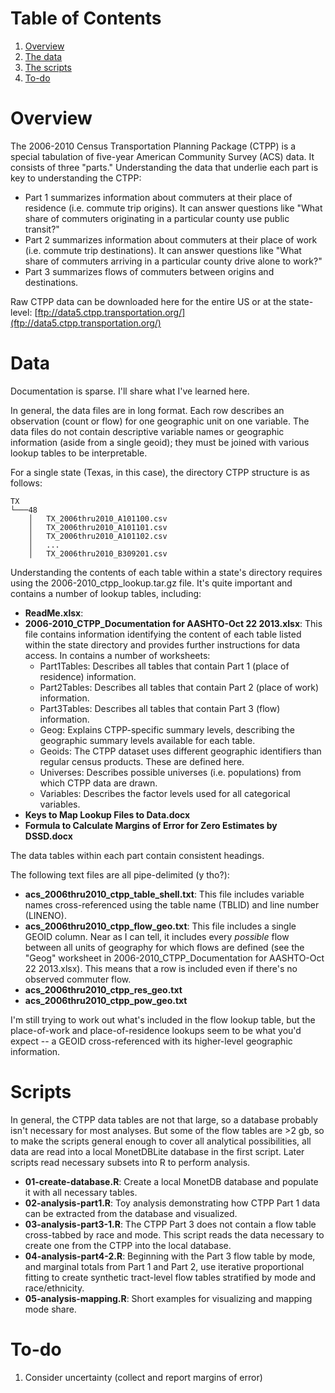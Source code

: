 # Table of Contents
1. [Overview](#Overview)
2. [The data](#The-data)
3. [The scripts](#The-scripts)
4. [To-do](#To-do)

# Overview

The 2006-2010 Census Transportation Planning Package (CTPP) is a special tabulation of five-year American Community Survey (ACS) data. It consists of three "parts." Understanding the data that underlie each part is key to understanding the CTPP: 
* Part 1 summarizes information about commuters at their place of residence (i.e. commute trip origins). It can answer questions like "What share of commuters originating in a particular county use public transit?"
* Part 2 summarizes information about commuters at their place of work (i.e. commute trip destinations). It can answer questions like "What share of commuters arriving in a particular county drive alone to work?"
* Part 3 summarizes flows of commuters between origins and destinations. 

Raw CTPP data can be downloaded here for the entire US or at the state-level: [ftp://data5.ctpp.transportation.org/](ftp://data5.ctpp.transportation.org/)

# Data

Documentation is sparse. I'll share what I've learned here. 

In general, the data files are in long format. Each row describes an observation (count or flow) for one geographic unit on one variable. The data files do not contain descriptive variable names or geographic information (aside from a single geoid); they must be joined with various lookup tables to be interpretable. 

For a single state (Texas, in this case), the directory CTPP structure is as follows:

```
TX
└───48
    │   TX_2006thru2010_A101100.csv
    │   TX_2006thru2010_A101101.csv
    │   TX_2006thru2010_A101102.csv
    │   ...
    │   TX_2006thru2010_B309201.csv

```

Understanding the contents of each table within a state's directory requires using the 2006-2010_ctpp_lookup.tar.gz file. It's quite important and contains a number of lookup tables, including:
* **ReadMe.xlsx**: 
* **2006-2010_CTPP_Documentation for AASHTO-Oct 22 2013.xlsx**: This file contains information identifying the content of each table listed within the state directory and provides further instructions for data access. In contains a number of worksheets:
  * Part1Tables: Describes all tables that contain Part 1 (place of residence) information.
  * Part2Tables: Describes all tables that contain Part 2 (place of work) information. 
  * Part3Tables: Describes all tables that contain Part 3 (flow) information.
  * Geog: Explains CTPP-specific summary levels, describing the geographic summary levels available for each table.
  * Geoids: The CTPP dataset uses different geographic identifiers than regular census products. These are defined here.
  * Universes: Describes possible universes (i.e. populations) from which CTPP data are drawn.
  * Variables: Describes the factor levels used for all categorical variables.
* **Keys to Map Lookup Files to Data.docx**
* **Formula to Calculate Margins of Error for Zero Estimates by DSSD.docx**
  
The data tables within each part contain consistent headings. 

The following text files are all pipe-delimited (y tho?):

* **acs_2006thru2010_ctpp_table_shell.txt**: This file includes variable names cross-referenced using the table name (TBLID) and line number (LINENO).
* **acs_2006thru2010_ctpp_flow_geo.txt**: This file includes a single GEOID column. Near as I can tell, it includes every *possible* flow between all units of geography for which flows are defined (see the "Geog" worksheet in 2006-2010_CTPP_Documentation for AASHTO-Oct 22 2013.xlsx). This means that a row is included even if there's no observed commuter flow.
* **acs_2006thru2010_ctpp_res_geo.txt**
* **acs_2006thru2010_ctpp_pow_geo.txt**

I'm still trying to work out what's included in the flow lookup table, but the place-of-work and place-of-residence lookups seem to be what you'd expect -- a GEOID cross-referenced with its higher-level geographic information. 

# Scripts
In general, the CTPP data tables are not that large, so a database probably isn't necessary for most analyses. But some of the flow tables are >2 gb, so to make the scripts general enough to cover all analytical possibilities, all data are read into a local MonetDBLite database in the first script. Later scripts read necessary subsets into R to perform analysis.

* **01-create-database.R**: Create a local MonetDB database and populate it with all necessary tables.
* **02-analysis-part1.R**: Toy analysis demonstrating how CTPP Part 1 data can be extracted from the database and visualized.
* **03-analysis-part3-1.R**: The CTPP Part 3 does not contain a flow table cross-tabbed by race and mode. This script reads the data necessary to create one from the CTPP into the local database.
* **04-analysis-part4-2.R**: Beginning with the Part 3 flow table by mode, and marginal totals from Part 1 and Part 2, use iterative proportional fitting to create synthetic tract-level flow tables stratified by mode and race/ethnicity. 
* **05-analysis-mapping.R**: Short examples for visualizing and mapping mode share.

# To-do
1. Consider uncertainty (collect and report margins of error)

